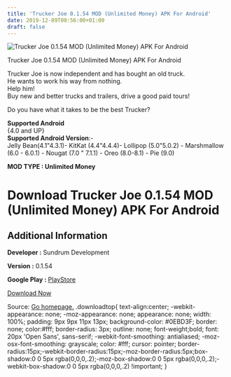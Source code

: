 ```yaml
---
title: 'Trucker Joe 0.1.54 MOD (Unlimited Money) APK For Android'
date: 2019-12-09T00:56:00+01:00
draft: false
---
```


![Trucker Joe 0.1.54 MOD (Unlimited Money) APK For Android](https://i0.wp.com/apkhome.net/wp-content/uploads/2019/12/Trucker-Joe.png "Trucker Joe 0.1.54 MOD (Unlimited Money) APK For Android")

  

Trucker Joe 0.1.54 MOD (Unlimited Money) APK For Android

Trucker Joe is now independent and has bought an old truck.  
He wants to work his way from nothing.  
Help him!  
Buy new and better trucks and trailers, drive a good paid tours!

Do you have what it takes to be the best Trucker?

**Supported Android**  
{4.0 and UP}  
**Supported Android Version**:-  
Jelly Bean(4.1"4.3.1)- KitKat (4.4"4.4.4)- Lollipop (5.0"5.0.2) - Marshmallow (6.0 - 6.0.1) - Nougat (7.0 " 7.1.1) - Oreo (8.0-8.1) - Pie (9.0)

**MOD TYPE : Unlimited Money**

Download Trucker Joe 0.1.54 MOD (Unlimited Money) APK For Android
=================================================================

Additional Information
----------------------

**Developer :** Sundrum Development

**Version :** 0.1.54

**Google Play :** [PlayStore](https://play.google.com/store/apps/details?id=de.sundrumdevelopment.truckerjoe)

  

[Download Now](https://store4app.co/post/trucker-joe-0-1-54-mod-unlimited-money-apk-for-android_1575819654)

  
Source: [Go homepage.](https://store4app.co/post/trucker-joe-0-1-54-mod-unlimited-money-apk-for-android_1575819654) .downloadtop{ text-align:center; -webkit-appearance: none; -moz-appearance: none; appearance: none; width: 100%; padding: 9px 9px 11px 13px; background-color: #0EBD3F; border: none; color:#fff; border-radius: 3px; outline: none; font-weight;bold; font: 20px 'Open Sans', sans-serif; -webkit-font-smoothing: antialiased; -moz-osx-font-smoothing: grayscale; color: #fff; cursor: pointer; border-radius:15px;-webkit-border-radius:15px;-moz-border-radius:5px;box-shadow:0 0 5px rgba(0,0,0,.2);-moz-box-shadow:0 0 5px rgba(0,0,0,.2);-webkit-box-shadow:0 0 5px rgba(0,0,0,.2) !important; }